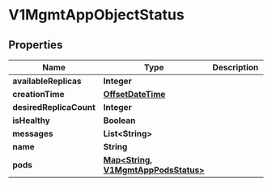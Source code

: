# V1MgmtAppObjectStatus

## Properties
Name | Type | Description | Notes
------------ | ------------- | ------------- | -------------
**availableReplicas** | **Integer** |  |  [optional]
**creationTime** | [**OffsetDateTime**](OffsetDateTime.md) |  |  [optional]
**desiredReplicaCount** | **Integer** |  |  [optional]
**isHealthy** | **Boolean** |  |  [optional]
**messages** | **List&lt;String&gt;** |  |  [optional]
**name** | **String** |  |  [optional]
**pods** | [**Map&lt;String, V1MgmtAppPodsStatus&gt;**](V1MgmtAppPodsStatus.md) |  |  [optional]
